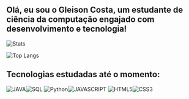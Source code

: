 ## Olá, eu sou o Gleison Costa, um estudante de ciência da computação engajado com desenvolvimento e tecnologia!

![Stats](https://github-readme-stats.vercel.app/api?username=Gleison-Costa&show_icons=true&theme=dark) 

![Top Langs](https://github-readme-stats.vercel.app/api/top-langs/?username=GleisonCosta&layout=compact)

## Tecnologias estudadas até o momento:
![JAVA](https://img.shields.io/badge/Java-ED8B00?style=for-the-badge&logo=openjdk&logoColor=white)![SQL](https://img.shields.io/badge/MySQL-00000F?style=for-the-badge&logo=mysql&logoColor=white)
![Python](https://img.shields.io/badge/Python-3776AB?style=for-the-badge&logo=python&logoColor=white)![JAVASCRIPT](https://img.shields.io/badge/JavaScript-F7DF1E?style=for-the-badge&logo=javascript&logoColor=black)
![HTML5](https://img.shields.io/badge/HTML-239120?style=for-the-badge&logo=html5&logoColor=white)![CSS3](https://img.shields.io/badge/CSS3-1572B6?style=for-the-badge&logo=css3&logoColor=white)
<!---
Gleison-Costa/Gleison-Costa is a ✨ special ✨ repository because its `README.md` (this file) appears on your GitHub profile.
You can click the Preview link to take a look at your changes.
--->
